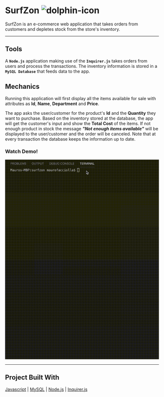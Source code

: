 # SurfZon ![dolphin-icon](https://img.icons8.com/nolan/64/000000/dolphin-logo.png)
SurfZon is an e-commerce web application that takes orders from customers and depletes stock from the store's inventory.

- - - 
## Tools
A **`Node.js`** application making use of the **`Inquirer.js`** takes orders from users and process the transactions. The inventory information is stored in a **`MySQL Database`** that feeds data to the app.

## Mechanics
Running this application will first display all the items available for sale with attributes as __Id__, __Name__, __Department__ and __Price__.
    
The app asks the user/customer for the product's **Id** and the **Quantity** they want to purchase. Based on the inventory stored at the database, the app will get the customer's input and show the **Total Cost** of the items. If not enough product in stock the message **_"Not enough items available"_** will be displayed to the user/customer and the order will be canceled. Note that at every transaction the database keeps the information up to date. 

### Watch Demo!
![Surfzon](gif/Surfzon-demo.gif)
- - - 
## Project Built With
[Javascript](https://www.javascript.com/) | [MySQL](https://www.mysql.com/) | [Node.js](https://www.nodejs.org/) | [Inquirer.js](https://www.npmjs.com/package/inquirer/)
